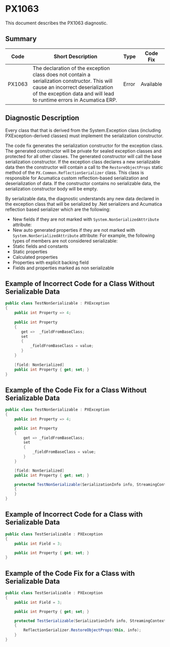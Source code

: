 # PX1063
This document describes the PX1063 diagnostic.

## Summary

| Code   | Short Description                                                                         | Type                           | Code Fix    | 
| ------ | ----------------------------------------------------------------------------------------- | ------------------------------ | ----------- | 
| PX1063 | The declaration of the exception class does not contain a serialization constructor. This will cause an incorrect deserialization of the exception data and will lead to runtime errors in Acumatica ERP. | Error | Available | 

## Diagnostic Description

Every class that that is derived from the System.Exception class (including PXException-derived classes) must implement the serialization constructor.

The code fix generates the serialization constructor for the exception class. The generated constructor will be private for sealed exception classes and protected for all other classes.  The generated constructor will call the base serialization constructor. 
If the exception class declares a new serializable data then the constructor will contain a call to the `RestoreObjectProps` static method of the `PX.Common.ReflectionSerializer` class. This class is responsible for Acumatica custom reflection-based serialization and deserialization of data. If the constructor contains no serializable data, the serialization constructor body will be empty.

By serializable data, the diagnostic understands any new data declared in the exception class that will be serialized by .Net serializers and Acumatica reflection based serializer which are the following:
 - New fields if they are not marked with `System.NonSerializedAttribute` attribute:
 - New auto generated properties if they are not marked with `System.NonSerializedAttribute` attribute:
For example, the following types of members are not considered serializable:
 - Static fields and constants
 - Static properties
 - Calculated properties
 - Properties with explicit backing field
 - Fields and properties marked as non serializable

## Example of Incorrect Code for a Class Without Serializable Data

```C#
public class TestNonSerializable : PXException
{
	public int Property => 4;
	
	public int Property 
	{
	   get =>  _fieldFromBaseClass;
	   set 
	   {
		   _fieldFromBaseClass = value;
	   }
	}
	
	[field: NonSerialized]
	public int Property { get; set; } 
}
```

## Example of the Code Fix for a Class Without Serializable Data

```C#
public class TestNonSerializable : PXException
{
	public int Property => 4;

	public int Property
	{
		get => _fieldFromBaseClass;
		set
		{
			_fieldFromBaseClass = value;
		}
	}

	[field: NonSerialized]
	public int Property { get; set; }

	protected TestNonSerializable(SerializationInfo info, StreamingContext context) : base(info, context)
	{
	}
}
```

## Example of Incorrect Code for a Class with Serializable Data

```C#
public class TestSerializable : PXException
{
	public int Field = 3;

	public int Property { get; set; }
}
```

## Example of the Code Fix for a Class with Serializable Data

```C#
public class TestSerializable : PXException
{
	public int Field = 3;

	public int Property { get; set; }

	protected TestSerializable(SerializationInfo info, StreamingContext context) : base(info, context)
	{
		ReflectionSerializer.RestoreObjectProps(this, info);
	}
}
```